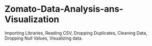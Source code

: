 # Zomato-Data-Analysis-ans-Visualization
Importing Libraries,
Reading CSV, 
Dropping Duplicates,
Cleaning Data,
Dropping Null Values,
Visualizing data.
